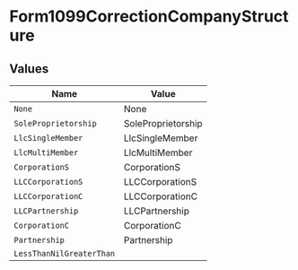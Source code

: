 # Form1099CorrectionCompanyStructure


## Values

| Name                     | Value                    |
| ------------------------ | ------------------------ |
| `None`                   | None                     |
| `SoleProprietorship`     | SoleProprietorship       |
| `LlcSingleMember`        | LlcSingleMember          |
| `LlcMultiMember`         | LlcMultiMember           |
| `CorporationS`           | CorporationS             |
| `LLCCorporationS`        | LLCCorporationS          |
| `LLCCorporationC`        | LLCCorporationC          |
| `LLCPartnership`         | LLCPartnership           |
| `CorporationC`           | CorporationC             |
| `Partnership`            | Partnership              |
| `LessThanNilGreaterThan` | <nil>                    |
